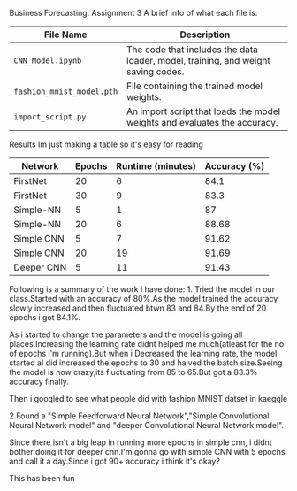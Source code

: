 Business Forecasting: Assignment 3
 A brief info of what each file is:

| File Name                | Description                                                  |
|--------------------------|--------------------------------------------------------------|
| `CNN_Model.ipynb`        | The code that includes the data loader, model, training, and weight saving codes. |
| `fashion_mnist_model.pth`| File containing the trained model weights.                   |
| `import_script.py`       | An import script that loads the model weights and evaluates the accuracy. |

Results
Im just making a table so it's easy for reading

| Network     | Epochs | Runtime (minutes) | Accuracy (%) |
|-------------|--------|-------------------|--------------|
| FirstNet    | 20     | 6                 | 84.1         |
| FirstNet    | 30     | 9                 | 83.3         |
| Simple-NN   | 5      | 1                 | 87           |
| Simple-NN   | 20     | 6                 | 88.68        |
| Simple CNN  | 5      | 7                 | 91.62        |
| Simple CNN  | 20     | 19                | 91.69        |
| Deeper CNN  | 5      | 11                | 91.43        |


Following is a summary of the work i have done:
1.
Tried the model in our class.Started with an accuracy of 80%.As the model trained the accuracy slowly increased and then fluctuated btwn 83 and 84.By the end of 20 epochs i got 84.1%.

As i started to change the parameters and the model is going all places.Increasing the learning rate didnt helped me much(atleast for the no of epochs i'm running).But when i Decreased the learning rate, the model started aI did increased the epochs to 30 and halved the batch size.Seeing the model is now crazy,its fluctuating from 85 to 65.But got a 83.3% accuracy finally.

Then i googled to see what people did with fashion MNIST datset in kaeggle

2.Found a "Simple Feedforward Neural Network","Simple Convolutional Neural Network model" and "deeper Convolutional Neural Network model".

Since there isn't a big leap in running more epochs in simple cnn, i didnt bother doing it for deeper cnn.I'm gonna go with simple CNN with 5 epochs and call it a day.Since i got 90+ accuracy i think it's okay?

This has been fun
